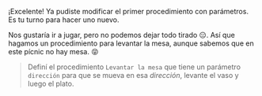 ¡Excelente! Ya pudiste modificar el primer procedimiento con parámetros. Es tu turno para hacer uno nuevo. 

Nos gustaría ir a jugar, pero no podemos dejar todo tirado :expressionless:. Así que hagamos un procedimiento para levantar la mesa, aunque sabemos que en este pícnic no hay mesa. :stuck_out_tongue_closed_eyes:

> Definí el procedimiento `Levantar la mesa` que tiene un parámetro `dirección` para que se mueva en esa _dirección_, levante el vaso y luego el plato.
